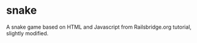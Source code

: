 # snake
A snake game based on HTML and Javascript from Railsbridge.org tutorial, slightly modified.
